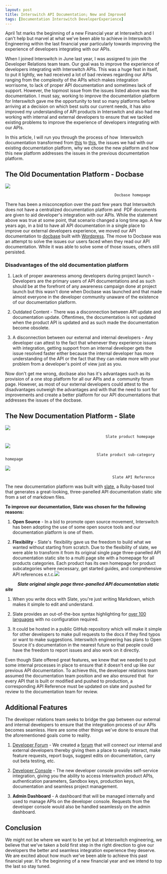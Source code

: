 ```yaml
---
layout: post
title: Interswitch API Documentation; New and Improved
tags: [Documentation Interswitch DeveloperExperience]
--- 
```


April 1st marks the beginning of a new Financial year at Interswitch and I can't help but marvel at what we've been able to achieve in Interswitch Engineering within the last financial year particularly towards improving the experience of developers integrating with our APIs.

When I joined Interswitch in June last year, I was assigned to join the Developer Relations team team. Our goal was to improve the experience of developers integrating with Interswitch APIs. This was a huge feat in itself, to put it lightly, we had received a lot of bad reviews regarding our APIs ranging from the complexity of the APIs which makes integration worrisome, to lack of proper API documentation and sometimes lack of support. However, the topmost issue from the issues listed above was the documentation. I must say, working to improve the documentation platform for Interswitch gave me the opportunity to test so many platforms before arriving at a decision on which best suits our current needs, it has also improved my understanding of API products in Interswitch and also had me working with internal and external developers to ensure that we tackled existing problems to improve the experience of developers integrating with our APIs.

In this article, I will run you through the process of how  Interswitch documentation transformed from [this](https://sandbox.interswitchng.com/docbase/) to [this](https://developer.interswitch.com/docs/), the issues we had with our existing documentation platform, why we chose the new platform and how this new platform addresses the issues in the previous documentation platform.

## The Old Documentation Platform - Docbase

![](https://lh3.googleusercontent.com/Tz2Yf24whR1WWFzmIDFan5U9yAzrUpIJ73vZsb4XgBYYAoFu13Bwa9r1J-nPX51lNX9Jf1ifdRor9diXXoMxquiLoP-N7WqvGXfHoEzkKrgGHlnY1FuJvpSTQiWjr9pkFGdDYeU)

                                                     Docbase homepage

There has been a misconception over the past few years that Interswitch does not have a centralized documentation platform and  PDF documents are given to aid developer's integration with our APIs. While the statement above was true at some point, that scenario changed a long time ago. A few years ago, in a bid to have all API documentation in a single place to improve our external developers experience, we moved our API documentation to [docbase](https://sandbox.interswitchng.com/docbase/) built with [Wordpress](https://wordpress.com/). The move to Docbase was an attempt to solve the issues our users faced when they read our API documentation. While it was able to solve some of those issues, others still persisted.

### Disadvantages of the old documentation platform

1.  Lack of proper awareness among developers during project launch - Developers are the primary users of API documentations and as such should be at the forefront of any awareness campaign done at project launch but this wasn't done when Docbase was launched and that made almost everyone in the developer community unaware of the existence of our documentation platform.

1.  Outdated Content - There was a disconnection between API update and documentation update. Oftentimes, the documentation is not updated when the product API is updated and as such made the documentation become obsolete.

1.  A disconnection between our external and internal developers - Any developer can attest to the fact that whenever they experience issues with integration, getting support from an internal developer gets the issue resolved faster either because the internal developer has more understanding of the API or the fact that they can relate more with your problem from a developer's point of view just as you.

Now don't get me wrong, docbase also has it's advantages such as its provision of a one stop platform for all our APIs and a  community forum page. However, as most of our external developers could attest to the disadvantages outweigh the advantages and with that the need to sort for improvements and create a better platform for our API documentations that addresses the issues of the docbase.

## The New Documentation Platform - Slate

![](https://lh3.googleusercontent.com/raqT1zcPSpT1dqepEs1adOJTzkrzSDUifqh3shbmUx5rcceg6RW5BgQou2pc9rctEjBOOC9QU-d8gtOI-ik5wEAA7G5pCWJkZUHCXSzIpG9JFEPFridZkrK2mmMdL-4Xd5oJTY0)

                                                 Slate product homepage

![](https://lh4.googleusercontent.com/KewrrXNwxmDilSKPDNPEuyNiwT9yWWA9Rr0VwDfh4fE2zwaU2xvGG9XfOSKvzigwHvmfPzfzzvQ9a9QkRqpRVo6N9txAlcUm-p7v2XUIaCiVxedcquX4CL1W9cyej3DeXxBq7AQ)

                                             Slate product sub-category homepage

![](https://lh4.googleusercontent.com/cu7Ktdc0CzFibZaXUtU6VEe11WFCGKHyF2pBSGF4i1WpqPEbINKwx3FWpJgO6dGSrV9oS-gaWqBKs_i8TWC0LXH3BxbRPZEfT2lAdFMWmVer62O7JLahG_Bdw-uPP_SQOj9gYsw)

                                                    Slate API Reference

The new documentation platform was built with [slate](https://github.com/slatedocs/slate), a Ruby-based tool that generates a great-looking, three-panelled API documentation static site from a set of markdown files.

**To improve our documentation, Slate was chosen for the following reasons:**

1.  **Open Source** - In a bid to promote open source movement, Interswitch has been adopting the use of some open source tools and our documentation platform is one of them.

2.  **Flexibility** - Slate's  flexibility gave us the freedom to build what we wanted without starting from scratch. Due to the flexibility of slate, we were able to transform it from its original single page three-panelled API documentation static site to a multi page site with a homepage for all products categories. Each product has its own homepage for product subcategories where necessary, get started guides, and comprehensive API references e.t.c.![](https://lh3.googleusercontent.com/RDfou2O9jK09D5aCdgi89JH7C6n5nTLCz00LVc_ruEpyJr9q4MkJqeJdJ8tcyltEGaoPa3KLNaU68Yjpw4ptrl9EbxnXDJRvrcScTk8JNdtVm8SqTFIg9Xy6qTfIWiG9O0GWERM)

                           ***Slate original single page three-panelled API documentation static site***

1.  When you write docs with Slate, you're just writing Markdown, which makes it simple to edit and understand. 

2.  Slate provides an out-of-the-box syntax highlighting for [over 100 languages](https://github.com/jneen/rouge/wiki/List-of-supported-languages-and-lexers) with no configuration required.

3.  It could be hosted in a public GitHub repository which will make it simple for other developers to make pull requests to the docs if they find typos or want to make suggestions. Interswitch engineering has plans to Open Source it's documentation in the nearest future so that people could have the freedom to report issues and also work on it directly.

Even though Slate offered great features, we knew that we needed to put some internal processes in place to ensure that it doesn't end up like our previous API documentation. To achieve this, the developer relations team assumed the documentation team position and we also ensured that  for every API that is built or modified and pushed to production, a corresponding API Reference must be updated on slate and pushed for review to the documentation team for review.

## Additional Features

The developer relations team seeks to bridge the gap between our external and internal developers to ensure that the integration process of our APIs becomes seamless. Here are some other things we've done to ensure that the aforementioned goals come to reality. 

1.  [Developer Forum](https://discord.gg/ATRq54) - We created a [forum](https://discord.gg/) that will connect our internal and external developers thereby giving them a place to easily interact, make feature requests, report bugs, suggest edits on documentation, carry out beta testing, etc.

2.  [Developer Console](https://developer.interswitchgroup.com/) - The new developer console provides self-service integration, giving you the ability to access Interswitch product APIs, authentication parameters, Sandbox keys, production keys, documentation and seamless project management.

3.  **Admin Dashboard** - A dashboard that will be managed internally and used to manage APIs on the developer console. Requests from the developer console would also be handled seamlessly on the admin dashboard.

## Conclusion

We might not be where we want to be yet but at Interswitch engineering, we believe that we've taken a bold first step in the right direction to give our developers the better and seamless integration experience they deserve. We are excited about how much we've been able to achieve this past financial year. It's the beginning of a new financial year and we intend to top the last so stay tuned.
